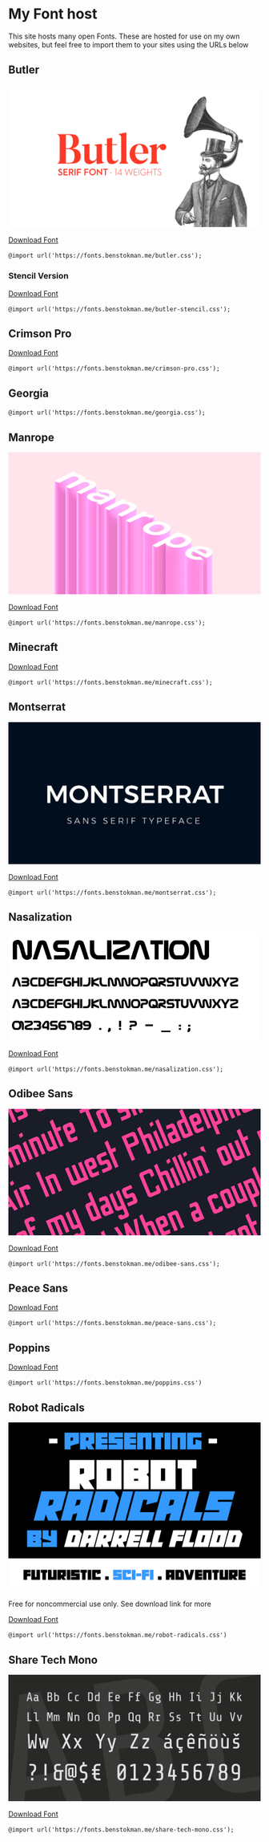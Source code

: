 # My Font host

This site hosts many open Fonts. These are hosted for use on my own websites, but feel free to import them to your sites using the URLs below

## Butler

![Butler](butler/cover.png)

[Download Font](https://fabiandesmet.com/portfolio/butler-Font/)

```
@import url('https://fonts.benstokman.me/butler.css');
```

### Stencil Version

[Download Font](https://fabiandesmet.com/portfolio/butler-Font/)

```
@import url('https://fonts.benstokman.me/butler-stencil.css');
```

## Crimson Pro

[Download Font](https://fonts.google.com/specimen/Crimson+Pro)

```
@import url('https://fonts.benstokman.me/crimson-pro.css');
```



## Georgia

```
@import url('https://fonts.benstokman.me/georgia.css');
```

## Manrope

![Manrope Cover](manrope/cover.png)

[Download Font](https://manropeFont.com/)

```
@import url('https://fonts.benstokman.me/manrope.css');
```

## Minecraft

[Download Font](https://www.daFont.com/minecraft.Font)

```
@import url('https://fonts.benstokman.me/minecraft.css');
```

## Montserrat

![Montserrat Cover](montserrat/cover.png)

[Download Font](https://Fonts.google.com/specimen/Montserrat)

```
@import url('https://fonts.benstokman.me/montserrat.css');
```

## Nasalization

![Nasalizaton Cover](nasalization/cover.png)

[Download Font](https://www.daFont.com/nasalization.Font)

```
@import url('https://fonts.benstokman.me/nasalization.css');
```

## Odibee Sans

![Odibee Sans Cover](odibee-sans/cover.png)

[Download Font](http://odibeesans.com/)

```
@import url('https://fonts.benstokman.me/odibee-sans.css');
```

## Peace Sans

[Download Font](https://www.dafont.com/peace-sans.font)

```
@import url('https://fonts.benstokman.me/peace-sans.css');
```

## Poppins

[Download Font](https://fonts.google.com/specimen/Poppins)

```
@import url('https://fonts.benstokman.me/poppins.css')
```



## Robot Radicals

![Robot Radicals Cover](robot-radicals/cover.png)

Free for noncommercial use only. See download link for more

[Download Font](https://www.daFont.com/robot-radicals.Font)

```
@import url('https://fonts.benstokman.me/robot-radicals.css')
```

## Share Tech Mono

![Share Tech Mono Cover](share-tech-mono/cover.png)

[Download Font](https://fonts.google.com/specimen/Share+Tech+Mono)

```
@import url('https://fonts.benstokman.me/share-tech-mono.css');
```

